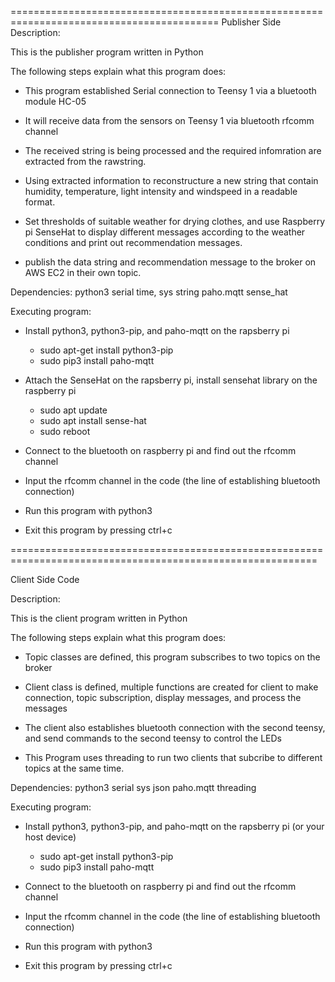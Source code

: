 ==========================================================================================
Publisher Side 
Description:

This is the publisher program written in Python

The following steps explain what this program does:

- This program established Serial connection to Teensy 1 via a bluetooth module HC-05

- It will receive data from the sensors on Teensy 1 via bluetooth rfcomm channel 

- The received string is being processed and the required infomration are extracted from the rawstring. 

- Using extracted information to reconstructure a new string that contain humidity, temperature, light intensity and windspeed in a readable format. 

- Set thresholds of suitable weather for drying clothes, and use Raspberry pi SenseHat to display different messages according to the weather conditions and print out recommendation messages.

- publish the data string and recommendation message to the broker on AWS EC2 in their own topic. 


Dependencies:
python3
serial
time, sys
string
paho.mqtt
sense_hat

Executing program:
- Install python3, python3-pip, and paho-mqtt on the rapsberry pi
	* sudo apt-get install python3-pip
	* sudo pip3 install paho-mqtt

- Attach the SenseHat on the rapsberry pi, install sensehat library on the raspberry pi
	* sudo apt update
	* sudo apt install sense-hat
	* sudo reboot

- Connect to the bluetooth on raspberry pi and find out the rfcomm channel 

- Input the rfcomm channel in the code (the line of establishing bluetooth connection)

- Run this program with python3

- Exit this program by pressing ctrl+c

===========================================================================================================

Client Side Code

Description:

This is the client program written in Python

The following steps explain what this program does:

- Topic classes are defined, this program subscribes to two topics on the broker

- Client class is defined, multiple functions are created for client to make connection, topic subscription, display messages, and process the messages

- The client also establishes bluetooth connection with the second teensy, and send commands to the second teensy to control the LEDs

- This Program uses threading to run two clients that subcribe to different topics at the same time. 


Dependencies:
python3
serial 
sys
json
paho.mqtt
threading

Executing program: 

- Install python3, python3-pip, and paho-mqtt on the rapsberry pi (or your host device)
	* sudo apt-get install python3-pip
	* sudo pip3 install paho-mqtt

- Connect to the bluetooth on raspberry pi and find out the rfcomm channel 

- Input the rfcomm channel in the code (the line of establishing bluetooth connection)

- Run this program with python3

- Exit this program by pressing ctrl+c
